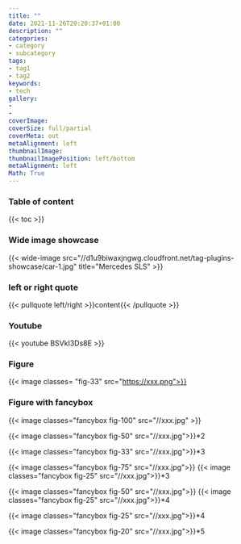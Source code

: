 ```yaml
---
title: ""
date: 2021-11-26T20:20:37+01:00
description: ""
categories:
- category
- subcategory
tags:
- tag1
- tag2
keywords:
- tech
gallery:
-
-
coverImage:
coverSize: full/partial
coverMeta: out
metaAlignment: left
thumbnailImage:
thumbnailImagePosition: left/bottom
metaAlignment: left
Math: True
---
```


<!--more-->
### Table of content
{{< toc >}}

### Wide image showcase
{{< wide-image src="//d1u9biwaxjngwg.cloudfront.net/tag-plugins-showcase/car-1.jpg" title="Mercedes SLS" >}}

### left or right quote
{{< pullquote left/right >}}content{{< /pullquote >}}

### Youtube
{{< youtube BSVkI3Ds8E >}}

### Figure
{{< image classes= "fig-33" src="https://xxx.png">}}

### Figure with fancybox
{{< image classes="fancybox fig-100" src="//xxx.jpg" >}}

{{< image classes="fancybox fig-50" src="//xxx.jpg">}}*2

{{< image classes="fancybox fig-33" src="//xxx.jpg">}}*3

{{< image classes="fancybox fig-75" src="//xxx.jpg">}}
{{< image classes="fancybox fig-25" src="//xxx.jpg">}}*3

{{< image classes="fancybox fig-50" src="//xxx.jpg">}}
{{< image classes="fancybox fig-25" src="//xxx.jpg">}}*4

{{< image classes="fancybox fig-25" src="//xxx.jpg">}}*4

{{< image classes="fancybox fig-20" src="//xxx.jpg">}}*5
